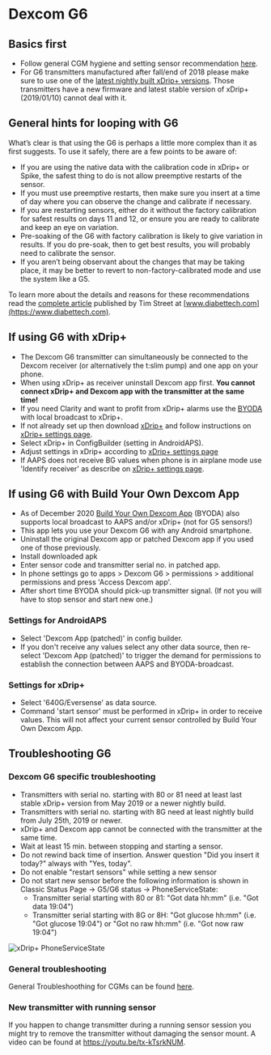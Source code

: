 # Dexcom G6

## Basics first

*   Follow general CGM hygiene and setting sensor recommendation [here](../Hardware/GeneralCGMRecommendation.md).
*   For G6 transmitters manufactured after fall/end of 2018 please make sure to use one of the [latest nightly built xDrip+ versions](https://github.com/NightscoutFoundation/xDrip/releases).
    Those transmitters have a new firmware and latest stable version of xDrip+ (2019/01/10) cannot deal with it.

## General hints for looping with G6

What’s clear is that using the G6 is perhaps a little more complex than
it as first suggests. To use it safely, there are a few points to be
aware of:

*   If you are using the native data with the calibration code in xDrip+
    or Spike, the safest thing to do is not allow preemptive restarts of
    the sensor.
*   If you must use preemptive restarts, then make sure you insert at a
    time of day where you can observe the change and calibrate if
    necessary.
*   If you are restarting sensors, either do it without the factory
    calibration for safest results on days 11 and 12, or ensure you are
    ready to calibrate and keep an eye on variation.
*   Pre-soaking of the G6 with factory calibration is likely to give
    variation in results. If you do pre-soak, then to get best results,
    you will probably need to calibrate the sensor.  
*   If you aren’t being observant about the changes that may be taking
    place, it may be better to revert to non-factory-calibrated mode and
    use the system like a G5.

To learn more about the details and reasons for these recommendations
read the [complete
article](https://www.diabettech.com/artificial-pancreas/diy-looping-and-cgm/)
published by Tim Street at
[www.diabettech.com](https://www.diabettech.com).

## If using G6 with xDrip+

*   The Dexcom G6 transmitter can simultaneously be connected to the
    Dexcom receiver (or alternatively the t:slim pump) and one app on
    your phone.
*   When using xDrip+ as receiver uninstall Dexcom app first. **You
    cannot connect xDrip+ and Dexcom app with the transmitter at the
    same time!**
*   If you need Clarity and want to profit from xDrip+ alarms use the
    [BYODA](../Hardware/DexcomG6.md#if-using-g6-with-build-your-own-dexcom-app)
    with local broadcast to xDrip+.
*   If not already set up then download
    [xDrip+](https://github.com/NightscoutFoundation/xDrip) and follow
    instructions on [xDrip+ settings page](../Configuration/xdrip.md).
*   Select xDrip+ in ConfigBuilder (setting in AndroidAPS).
*   Adjust settings in xDrip+ according to [xDrip+ settings
    page](../Configuration/xdrip.md)
*   If AAPS does not receive BG values when phone is in airplane mode
    use 'Identify receiver' as describe on [xDrip+ settings
    page](../Configuration/xdrip.md).

## If using G6 with Build Your Own Dexcom App

*   As of December 2020 [Build Your Own Dexcom
    App](https://docs.google.com/forms/d/e/1FAIpQLScD76G0Y-BlL4tZljaFkjlwuqhT83QlFM5v6ZEfO7gCU98iJQ/viewform?fbzx=2196386787609383750&fbclid=IwAR2aL8Cps1s6W8apUVK-gOqgGpA-McMPJj9Y8emf_P0-_gAsmJs6QwAY-o0)
    (BYODA) also supports local broadcast to AAPS and/or xDrip+ (not for
    G5 sensors!)
*   This app lets you use your Dexcom G6 with any Android smartphone.
*   Uninstall the original Dexcom app or patched Dexcom app if you used
    one of those previously.
*   Install downloaded apk
*   Enter sensor code and transmitter serial no. in patched app.
*   In phone settings go to apps > Dexcom G6 > permissions > additional
    permissions and press 'Access Dexcom app'.
*   After short time BYODA should pick-up transmitter signal. (If not
    you will have to stop sensor and start new one.)

### Settings for AndroidAPS

*   Select 'Dexcom App (patched)' in config builder.
*   If you don't receive any values select any other data source, then
    re-select 'Dexcom App (patched)' to trigger the demand for
    permissions to establish the connection between AAPS and
    BYODA-broadcast.

### Settings for xDrip+

*   Select '640G/Eversense' as data source.
*   Command 'start sensor' must be performed in xDrip+ in order to
    receive values. This will not affect your current sensor controlled
    by Build Your Own Dexcom App.

## Troubleshooting G6

### Dexcom G6 specific troubleshooting

*   Transmitters with serial no. starting with 80 or 81 need at least
    last stable xDrip+ version from May 2019 or a newer nightly build.
*   Transmitters with serial no. starting with 8G need at least nightly
    build from July 25th, 2019 or newer.
*   xDrip+ and Dexcom app cannot be connected with the transmitter at
    the same time.
*   Wait at least 15 min. between stopping and starting a sensor.
*   Do not rewind back time of insertion. Answer question "Did you
    insert it today?" always with "Yes, today".
*   Do not enable "restart sensors" while setting a new sensor
*   Do not start new sensor before the following information is shown in
    Classic Status Page -> G5/G6 status -> PhoneServiceState:
    *   Transmitter serial starting with 80 or 81: "Got data hh:mm" (i.e. "Got data 19:04")
    *   Transmitter serial starting with 8G or 8H: "Got glucose hh:mm" (i.e. "Got glucose 19:04") or "Got no raw hh:mm" (i.e. "Got now raw 19:04")

![xDrip+ PhoneServiceState](../images/xDrip_Dexcom_PhoneServiceState.png)

### General troubleshooting

General Troubleshoothing for CGMs can be found
[here](./GeneralCGMRecommendation#troubleshooting).

### New transmitter with running sensor

If you happen to change transmitter during a running sensor session you
might try to remove the transmitter without damaging the sensor mount. A
video can be found at <https://youtu.be/tx-kTsrkNUM>.
